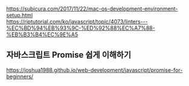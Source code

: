 https://subicura.com/2017/11/22/mac-os-development-environment-setup.html<br>
https://riptutorial.com/ko/javascript/topic/4073/linters---%EC%BD%94%EB%93%9C-%ED%92%88%EC%A7%88-%EB%B3%B4%EC%9E%A5

## 자바스크립트 Promise 쉽게 이해하기
https://joshua1988.github.io/web-development/javascript/promise-for-beginners/
